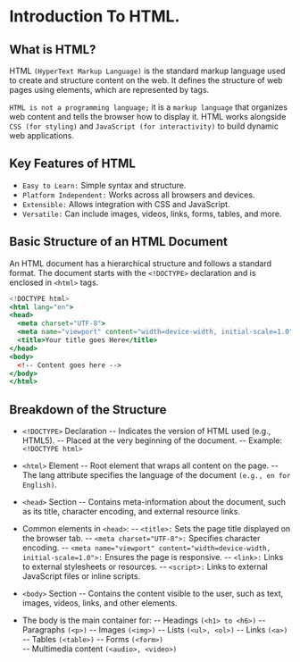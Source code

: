 # Introduction To HTML.

## What is HTML?

HTML `(HyperText Markup Language)` is the standard markup language used to create and structure content on the web. It defines the structure of web pages using elements, which are represented by tags.

`HTML is not a programming language;` it is a `markup language` that organizes web content and tells the browser how to display it. HTML works alongside `CSS (for styling)` and `JavaScript (for interactivity)` to build dynamic web applications.

## Key Features of HTML

- `Easy to Learn:` Simple syntax and structure.
- `Platform Independent:` Works across all browsers and devices.
- `Extensible:` Allows integration with CSS and JavaScript.
- `Versatile:` Can include images, videos, links, forms, tables, and more.

## Basic Structure of an HTML Document

An HTML document has a hierarchical structure and follows a standard format. The document starts with the `<!DOCTYPE>` declaration and is enclosed in `<html>` tags.

```jsx
<!DOCTYPE html>
<html lang="en">
<head>
  <meta charset="UTF-8">
  <meta name="viewport" content="width=device-width, initial-scale=1.0">
  <title>Your title goes Here</title>
</head>
<body>
  <!-- Content goes here -->
</body>
</html>
```

## Breakdown of the Structure

- `<!DOCTYPE>` Declaration
  -- Indicates the version of HTML used (e.g., HTML5).
  -- Placed at the very beginning of the document.
  -- Example: `<!DOCTYPE html>`

- `<html>` Element
  -- Root element that wraps all content on the page.
  -- The lang attribute specifies the language of the document `(e.g., en for English)`.

- `<head>` Section
  -- Contains meta-information about the document, such as its title, character encoding, and external resource links.

- Common elements in `<head>`:
  -- `<title>:` Sets the page title displayed on the browser tab.
  -- `<meta charset="UTF-8">:` Specifies character encoding.
  -- `<meta name="viewport" content="width=device-width, initial-scale=1.0">:` Ensures the page is responsive.
  -- `<link>:` Links to external stylesheets or resources.
  -- `<script>:` Links to external JavaScript files or inline scripts.

- `<body>` Section
  -- Contains the content visible to the user, such as text, images, videos, links, and other elements.

- The body is the main container for:
  -- Headings `(<h1> to <h6>)`
  -- Paragraphs `(<p>)`
  -- Images `(<img>)`
  -- Lists `(<ul>, <ol>)`
  -- Links `(<a>)`
  -- Tables `(<table>)`
  -- Forms `(<form>)`  
  -- Multimedia content `(<audio>, <video>)`
